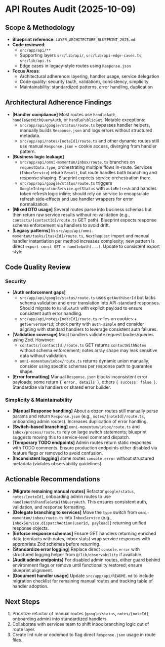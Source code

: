 # API Routes Audit (2025-10-09)

## Scope & Methodology

- **Blueprint reference**: `LAYER_ARCHITECTURE_BLUEPRINT_2025.md`
- **Code reviewed**:
  - `src/app/api/**`
  - Supporting layers `src/lib/api/`, `src/lib/api-edge-cases.ts`, `src/lib/api.ts`
  - Edge cases in legacy-style routes using `Response.json`
- **Focus Areas**:
  - Architectural adherence: layering, handler usage, service delegation
  - Code quality: security (auth, validation), consistency, simplicity
  - Maintainability: standardized patterns, error handling, duplication

## Architectural Adherence Findings

- **[Handler compliance]** Most routes use `handleAuth`, `handleGetWithQueryAuth`, or `handlePublicGet`. Notable exceptions:
  - `src/app/api/google/status/route.ts` bypasses handler helpers, manually builds `Response.json` and logs errors without structured metadata.
  - `src/app/api/notes/[noteId]/route.ts` and other dynamic routes still use manual `Response.json` + cookie access, diverging from handler pattern.
- **[Business logic leakage]**
  - `src/app/api/omni-momentum/inbox/route.ts` branches on `requestData.type`, orchestrating multiple flows in-route. Services (`InboxService`) return `Result`, but route handles both branching and response shaping. Blueprint expects service orchestration there.
  - `src/app/api/google/status/route.ts` triggers `GoogleIntegrationService.getStatus` with `autoRefresh` and handles token refresh logic inline; should rely on service to encapsulate refresh side-effects and use handler wrappers for error normalization.
- **[Mixed DTO usage]** Several routes parse into business schemas but then return raw service results without re-validation (e.g., `contacts/[contactId]/route.ts` GET path). Blueprint expects response schema enforcement via handlers to avoid drift.
- **[Legacy patterns]** In `src/app/api/omni-momentum/tasks/[taskId]/route.ts`, `NextRequest` import and manual handler instantiation per method increases complexity; new pattern is direct `export const GET = handleAuth(...)`. Update to consistent export style.

## Code Quality Review

### Security

- **[Auth enforcement gaps]**
  - `src/app/api/google/status/route.ts` uses `getAuthUserId` but lacks schema validation and error translation into API-standard responses. Should migrate to `handleAuth` with explicit payload to ensure consistent auth error handling.
  - `src/app/api/notes/[noteId]/route.ts` relies on cookies + `getServerUserId`; check parity with `auth-simple` and consider aligning with standard handlers to leverage consistent auth failures.
- **[Validation coverage]** Most handlers validate request bodies/queries using Zod. However:
  - `contacts/[contactId]/route.ts` GET returns `contactWithNotes` without schema enforcement; notes array shape may leak sensitive data without validation.
  - `omni-momentum/inbox/route.ts` returns dynamic union manually; consider using specific schemas per response path to guarantee shape.
- **[Error formatting]** Manual `Response.json` blocks inconsistent error payloads; some return `{ error, details }`, others `{ success: false }`. Standardize via handlers or shared error builder.

### Simplicity & Maintainability

- **[Manual Response handling]** About a dozen routes still manually parse params and return `Response.json` (e.g., `notes/[noteId]/route.ts`, onboarding admin routes). Increases duplication of error handling.
- **[Switch-based branching]** `omni-momentum/inbox/route.ts` and `inbox/process/route.ts` rely on large switch statements; blueprint suggests moving this to service-level command dispatch.
- **[Temporary TODO endpoints]** Admin routes return static responses with TODO comments. Ensure production endpoints either disabled via feature flags or removed to avoid confusion.
- **[Inconsistent logging]** some routes `console.error` without structured metadata (violates observability guidelines).

## Actionable Recommendations

- **[Migrate remaining manual routes]** Refactor `google/status`, `notes/[noteId]`, onboarding admin routes to use `handleAuth`/`handleGetWithQueryAuth`. This ensures consistent auth, validation, and response formatting.
- **[Delegate branching to services]** Move the `type` switch from `omni-momentum/inbox/route.ts` into `InboxService` (e.g., `InboxService.dispatchAction(userId, payload)`) returning unified response objects.
- **[Enforce response schemas]** Ensure GET handlers returning enriched data (contacts with notes, inbox stats) wrap service responses with appropriate Zod schemas before returning.
- **[Standardize error logging]** Replace direct `console.error` with structured logging helper from `@/lib/observability` if available.
- **[Audit admin endpoints]** For disabled admin routes, either guard behind environment flags or remove until functionality restored; ensure blueprint alignment.
- **[Document handler usage]** Update `src/app/api/README.md` to include migration checklist for remaining manual routes and tracking table of handler adoption.

## Next Steps

1. Prioritize refactor of manual routes (`google/status`, `notes/[noteId]`, onboarding admin) into standardized handlers.
2. Collaborate with services team to shift inbox branching logic out of route layer.
3. Create lint rule or codemod to flag direct `Response.json` usage in route files.
